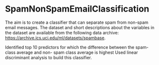 # SpamNonSpamEmailClassification

The aim is to create a classifier that can separate spam from non-spam email messages.
The dataset and short descriptions about the variables in the dataset are available from the following data 
archive: https://archive.ics.uci.edu/ml/datasets/spambase.

Identified top 10 predictors for which the difference between the spam-class average and non- spam class average is highest
Used linear discriminant analysis to build this classifier.

